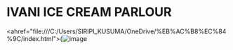 # IVANI ICE CREAM PARLOUR
<ahref="file:///C:/Users/SIRIPI_KUSUMA/OneDrive/%EB%AC%B8%EC%84%9C/index.html">(![image](https://github.com/user-attachments/assets/d1f26bdf-6d37-40a8-a65c-29da135017b0)</a>
